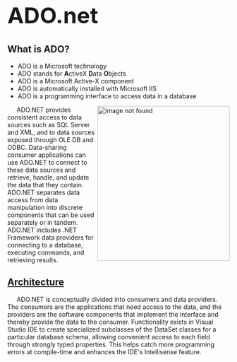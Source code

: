 <h1 style="font-size: 50px; font-weight: bolder">ADO.net</h1>
</div>

<div style="width: 100%">
<h2>What is ADO?</h2>
<ul>
  <li>ADO is a Microsoft technology</li>
  <li>ADO stands for <b>A</b>ctiveX <b>D</b>ata <b>O</b>bjects</li>
  <li>ADO is a Microsoft Active-X component</li>
  <li>ADO is automatically installed with Microsoft IIS</li>
  <li>ADO is a programming interface to access data in a database</li>
</ul>
<img src="http://1.bp.blogspot.com/-TlQFG7ONShg/UAE26Z-FKOI/AAAAAAAAASM/vDFTkdwZBTQ/s1600/Capture.PNG" align="right" alt="image not found" title="ADO.NET" width=300px height=350px/>
<p style="text-indent: 1.5em">ADO.NET provides consistent access to data sources such as SQL Server and XML, and to data sources exposed through OLE DB and ODBC.  Data-sharing consumer applications can use ADO.NET to connect to these data sources and retrieve, handle, and update the data that they contain.  
ADO.NET separates data access from data manipulation into discrete components that can be used separately or in tandem.  ADO.NET includes .NET Framework data providers for connecting to a database, executing commands, and retrieving results.</p>
</div>
<h2 style="text-decoration:underline">Architecture</h2>
<p style="text-indent:1.5em">ADO.NET is conceptually divided into consumers and data providers. The consumers are the applications that need access to the data, and the providers are the software components that implement the interface and thereby provide the data to the consumer.
Functionality exists in Visual Studio IDE to create specialized subclasses of the DataSet classes for a particular database schema, allowing convenient access to each field through strongly typed properties. This helps catch more programming errors at compile-time and enhances the IDE's Intellisense feature.</p>
